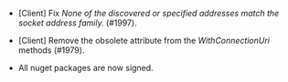 * [Client] Fix _None of the discovered or specified addresses match the socket address family._ (#1997).
* [Client] Remove the obsolete attribute from the _WithConnectionUri_ methods (#1979).

* All nuget packages are now signed.
